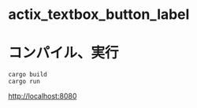 # actix_textbox_button_label
# コンパイル、実行

```
cargo build
cargo run
```

[http://localhost:8080](http://localhost:8080)
